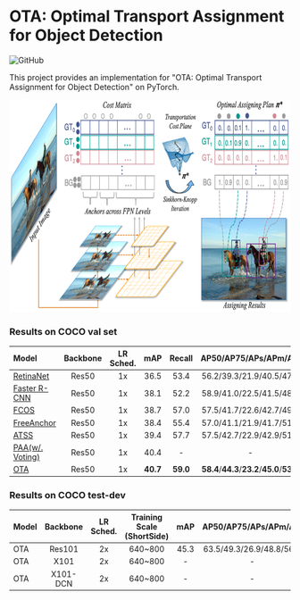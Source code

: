 # OTA: Optimal Transport Assignment for Object Detection

![GitHub](https://img.shields.io/github/license/Megvii-BaseDetection/LLA)

This project provides an implementation for "OTA: Optimal Transport Assignment for Object Detection" on PyTorch.

<img src="./ota.png" width="800" height="380">

### Results on COCO val set

| Model | Backbone | LR Sched. | mAP | Recall | AP50/AP75/APs/APm/APl | Download |
|:------| :----:   | :----: |:---:| :---:| :---:| :---:|
|  [RetinaNet](https://github.com/Megvii-BaseDetection/cvpods/tree/master/playground/detection/coco/retinanet/retinanet.res50.fpn.coco.multiscale.1x) | Res50   | 1x       | 36.5 |  53.4  |  56.2/39.3/21.9/40.5/47.7  | - |
|  [Faster R-CNN](https://github.com/Megvii-BaseDetection/cvpods/tree/master/playground/detection/coco/rcnn/faster_rcnn.res50.fpn.coco.multiscale.1x) | Res50   | 1x       | 38.1 |  52.2  |  58.9/41.0/22.5/41.5/48.9  | - |
|  [FCOS](https://github.com/Megvii-BaseDetection/cvpods/tree/master/playground/detection/coco/fcos/fcos.res50.fpn.coco.800size.1x) | Res50   | 1x       | 38.7 |  57.0   | 57.5/41.7/22.6/42.7/49.9   | - |
|  [FreeAnchor](https://github.com/Megvii-BaseDetection/cvpods/tree/master/playground/detection/coco/free_anchor/free_anchor.res50.fpn.coco.800size.1x) | Res50   | 1x | 38.4 | 55.4  | 57.0/41.1/21.9/41.7/51.8      | - |
|  [ATSS](https://github.com/Megvii-BaseDetection/cvpods/tree/master/playground/detection/coco/atss/atss.res50.fpn.coco.800size.1x) | Res50   | 1x    | 39.4 | 57.7    |  57.5/42.7/22.9/42.9/51.2   | - |
|  [PAA\(w/. Voting\)](https://github.com/kkhoot/PAA) | Res50   | 1x  | 40.4 |   -  |  -   | - |
|  [OTA](https://github.com/Joker316701882/OTA/tree/main/playground/detection/coco/ota.res50.fpn.coco.800size.1x) | Res50   | 1x       | **40.7**  |  **59.0** |  **58.4**/**44.3**/**23.2**/**45.0**/**53.6**    | [weights](https://megvii-my.sharepoint.cn/:u:/g/personal/gezheng_megvii_com/ETpQpDF_5E5JlmNfK1h4zLABNH1St_BXLnkvbpKjAEB5Tg) |

### Results on COCO test-dev
| Model | Backbone | LR Sched. | Training Scale (ShortSide) |mAP | AP50/AP75/APs/APm/APl | Download |
|:------| :----:   | :----: |:---:| :---:| :---:| :---:|
|  OTA | Res101   | 2x | 640~800 | 45.3 | 63.5/49.3/26.9/48.8/56.1   | weights |
|  OTA | X101     | 2x | 640~800 | - | - | weights |
|  OTA | X101-DCN | 2x | 640~800 | - |   - | weights |
